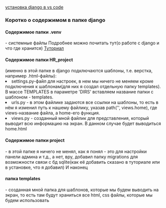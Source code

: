 <a href="https://code.visualstudio.com/docs/python/tutorial-django">установка django в vs code</a>
<h3>Коротко о содержимом в папке django</h3>
<h4>Содержимое папки .venv</h4> - системные файлы
Подробнее можно почитать тут(о работе с django и что где хранится) 
<a href="https://zen.yandex.ru/media/id/5eba7f439f339d116671be06/kak-dobavit-htmlshablon-v-django-5fa8c47fb1fbcf2e235ac874">Туториал<a/>
<h4>Содержимое папки HR_project</h4>(именно в этой папке в django подключаются шаблоны, т.е. верстка,  например .html-файлы):
<li>settings.py-файл для настроек, в нем мы ничего не меняем кроме подключения к шаблонам(для них я создал отдельную папку templates). В массе TEMPLATES в параметре
'DIRS' вставляем название папки с шаблоном - templates.</li>
<li>urls.py - в этом файлике задаются все ссылки на шаблоны, то есть в нём я изменил путь к нашему файлику, указав  path('', views.home), где views-название 
файла, а home-его функция.</li>
<li>views.py - созданный мной файлик для представления, который выводит всю информацию на экран. В данном случае будет выводиться home.html</li>
<h4>Содержимое папки project</h4> - в этой папке я ничего не менял, как я понял - это для настройки панели админа и т.д., а нет, вру, добавил папку migrations для 
возможности связи с бд sqlite(как её добавить сказано в туториале или в установке, что я добавил)
И наконец <h4>папка templates</h4> - созданная мной папка для шаблонов, которые мы будем выводить на экран, то есть там будут храниться все html, css файлы, которые мы
будем использовать
